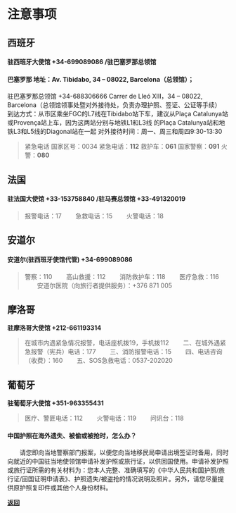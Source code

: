 # 注意事项

##  西班牙

#### 驻西班牙大使馆  +34-699089086         /驻巴塞罗那总领馆

#### 巴塞罗那 地址：Av. Tibidabo, 34 – 08022, Barcelona（总领馆）；
驻巴塞罗那总领馆 +34-688306666
Carrer de Lleó XIII，34 – 08022, Barcelona（总领馆领事处暨对外接待处，负责办理护照、签证、公证等手续）
到达方式：从市区乘坐FGC的L7线在Tibidabo站下车，建议从Plaça Catalunya站或Provença站上车，因为这两站分别与地铁L1和L3线
的Plaça Catalunya站和地铁L3和L5线的Diagonal站在一起
对外接待时间：周一、周三和周四9:30-13:30

>  紧急电话
> 国家区号：0034
紧急电话：**112**
救护车：**061**
国家警察：**091**
火警：**080**


## 法国

#### 驻法国大使馆 +33-153758840           /驻马赛总领馆 +33-491320019

> 报警电话：17
　　急救电话：15
　　火警电话：18

## 安道尔

#### 安道尔(驻西班牙使馆代管) +34-699089086

> 警察：110 
　　高山救援：112
　　消防救护车：118
　　医疗急救：116
　　安道尔医院（向旅行者提供服务）：+376 871 005

## 摩洛哥

**驻摩洛哥大使馆 +212-661193314**

> 在城市内遇紧急情况报警，电话座机拨19，手机拨112
　　二、在城外遇紧急报警（宪兵）电话：177
　　三、消防报警电话：15
　　四、电话咨询（收费）：160
　　五、SOS急救电话：0537-202020

## 葡萄牙

**驻葡萄牙大使馆  +351-963355431**

> 医疗、警匪电话：112 
　　火警电话：119
　　问讯台：118
  
  
#### 中国护照在海外遗失、被偷或被抢时，怎么办？
 
　　请您即向当地警察部门报案，以便您向当地移民局申请出境签证时备用，同时向就近的中国驻当地使领馆申请补发护照或旅行证，以供回国使用。申请补发护照或旅行证所需的有关材料为：您本人完整、准确填写的《中华人民共和国护照/旅行证/回国证明申请表》、护照遗失/被盗抢的情况说明及照片。另外，请您尽量提供原护照复印件或其他个人身份材料。
  
  
[**返回**](https://keeperlu.github.io/spm.html)

